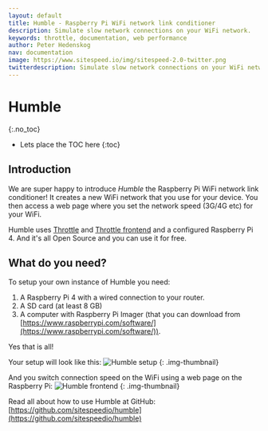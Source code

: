 ```yaml
---
layout: default
title: Humble - Raspberry Pi WiFi network link conditioner
description: Simulate slow network connections on your WiFi network.
keywords: throttle, documentation, web performance
author: Peter Hedenskog
nav: documentation
image: https://www.sitespeed.io/img/sitespeed-2.0-twitter.png
twitterdescription: Simulate slow network connections on your WiFi network.
---
```


# Humble
{:.no_toc}

* Lets place the TOC here
{:toc}

## Introduction

We are super happy to introduce *Humble* the Raspberry Pi WiFi network link conditioner! It creates a new WiFi network that you use for your device. You then access a web page where you set the network speed (3G/4G etc) for your WiFi.

Humble uses [Throttle](https://github.com/sitespeedio/throttle) and [Throttle frontend](https://github.com/sitespeedio/throttle-frontend) and a configured Raspberry Pi 4. And it's all Open Source and you can use it for free.

## What do you need?
To setup your own instance of Humble you need:
1. A Raspberry Pi 4 with a wired connection to your router.
2. A SD card (at least 8 GB)
3. A computer with Raspberry Pi Imager (that you can download from [https://www.raspberrypi.com/software/](https://www.raspberrypi.com/software/)).

Yes that is all!

Your setup will look like this:
![Humble setup](/img/humble-setup.png)
{: .img-thumbnail}

And you switch connection speed on the WiFi using a web page on the Raspberry Pi:
![Humble frontend](/img/throttling-frontend.png)
{: .img-thumbnail}

Read all about how to use Humble at GitHub: [https://github.com/sitespeedio/humble](https://github.com/sitespeedio/humble)